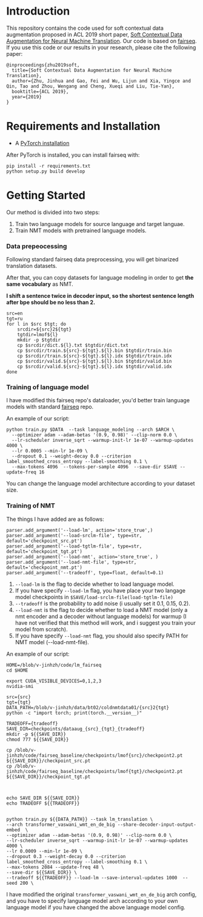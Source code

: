 # Introduction
This repository contains the code used for soft contextual data augmentation proposed in ACL 2019 short paper, [Soft Contextual Data Augmentation for Neural Machine Translation](https://arxiv.org/pdf/1905.10523.pdf). Our code is based on
[fairseq](https://github.com/pytorch/fairseq). If you use this code or our results in your research, please cite the following paper:
```
@inproceedings{zhu2019soft,
  title={Soft Contextual Data Augmentation for Neural Machine Translation},
  author={Zhu, Jinhua and Gao, Fei and Wu, Lijun and Xia, Yingce and Qin, Tao and Zhou, Wengang and Cheng, Xueqi and Liu, Tie-Yan},
  booktitle={ACL 2019},
  year={2019}
}
```

# Requirements and Installation
* A [PyTorch installation](http://pytorch.org/)

After PyTorch is installed, you can install fairseq with:
```
pip install -r requirements.txt
python setup.py build develop
```

# Getting Started
Our method is divided into two steps:
1. Train two language models for source language and target languae.
2. Train NMT models with pretrained language models.

### Data prepeocessing

Following standard fairseq data preprocessing, you will get binarized translation datasets.

After that, you can copy datasets for language modeling in order to get **the same vocabulary** as NMT.

**I shift a sentence twice in decoder input, so the shortest sentence length after bpe should be no less than 2.**
```
src=en
tgt=ru
for l in $src $tgt; do
    srcdir=${src}2${tgt}
    tgtdir=lmof${l}
    mkdir -p $tgtdir
    cp $srcdir/dict.${l}.txt $tgtdir/dict.txt
    cp $srcdir/train.${src}-${tgt}.${l}.bin $tgtdir/train.bin
    cp $srcdir/train.${src}-${tgt}.${l}.idx $tgtdir/train.idx
    cp $srcdir/valid.${src}-${tgt}.${l}.bin $tgtdir/valid.bin
    cp $srcdir/valid.${src}-${tgt}.${l}.idx $tgtdir/valid.idx
done

```

### Training of language model
I have modified this fairseq repo's dataloader, you'd better train language models with standard [fairseq](https://github.com/pytorch/fairseq) repo.

An example of our script:
```
python train.py $DATA  --task language_modeling --arch $ARCH \
  --optimizer adam --adam-betas '(0.9, 0.98)' --clip-norm 0.0 \
  --lr-scheduler inverse_sqrt --warmup-init-lr 1e-07 --warmup-updates 4000 \
  --lr 0.0005 --min-lr 1e-09 \
  --dropout 0.1 --weight-decay 0.0 --criterion label_smoothed_cross_entropy --label-smoothing 0.1 \
  --max-tokens 4096  --tokens-per-sample 4096  --save-dir $SAVE --update-freq 16
```

You can change the language model architecture according to your dataset size.

### Training of NMT
The things I have added are as follows:
```
parser.add_argument('--load-lm', action='store_true',)
parser.add_argument('--load-srclm-file', type=str, default='checkpoint_src.pt')
parser.add_argument('--load-tgtlm-file', type=str, default='checkpoint_tgt.pt')
parser.add_argument('--load-nmt', action='store_true', )
parser.add_argument('--load-nmt-file', type=str, default='checkpoint_nmt.pt')
parser.add_argument('--tradeoff', type=float, default=0.1)
```
1. `--load-lm` is the flag to decide whether to load language model.
2. If you have specify `--load-lm` flag, you have place your two langage model checkpoints in `$SAVE/load-srclm-file(load-tgtlm-file)`
3. `--tradeoff` is the probability to add noise (i usually set it 0.1, 0.15, 0.2).
3. `--load-nmt` is the flag to decide whether to load a NMT model (only a nmt encoder and a decoder without language models) for warmup (I have not verified that this method will work, and i suggest you train your model from scratch).
4. If you have specify `--load-nmt` flag, you should also specify PATH for NMT model (--load-nmt-file).

An example of our script:
```
HOME=/blob/v-jinhzh/code/lm_fairseq
cd $HOME

export CUDA_VISIBLE_DEVICES=0,1,2,3
nvidia-smi

src={src}
tgt={tgt}
DATA_PATH=/blob/v-jinhzh/data/bt02/coldnmtdata01/{src}2{tgt}
python -c "import torch; print(torch.__version__)"

TRADEOFF={tradeoff}
SAVE_DIR=checkpoints/dataaug_{src}_{tgt}_{tradeoff}
mkdir -p ${{SAVE_DIR}}
chmod 777 ${{SAVE_DIR}}

cp /blob/v-jinhzh/code/fairseq_baseline/checkpoints/lmof{src}/checkpoint2.pt ${{SAVE_DIR}}/checkpoint_src.pt
cp /blob/v-jinhzh/code/fairseq_baseline/checkpoints/lmof{tgt}/checkpoint2.pt ${{SAVE_DIR}}/checkpoint_tgt.pt



echo SAVE_DIR ${{SAVE_DIR}}
echo TRADEOFF ${{TRADEOFF}}


python train.py ${{DATA_PATH}} --task lm_translation \
--arch transformer_vaswani_wmt_en_de_big --share-decoder-input-output-embed  \
--optimizer adam --adam-betas '(0.9, 0.98)' --clip-norm 0.0 \
--lr-scheduler inverse_sqrt --warmup-init-lr 1e-07 --warmup-updates 4000 \
--lr 0.0009 --min-lr 1e-09 \
--dropout 0.3 --weight-decay 0.0 --criterion label_smoothed_cross_entropy --label-smoothing 0.1 \
--max-tokens 2084 --update-freq 48 \
--save-dir ${{SAVE_DIR}} \
--tradeoff ${{TRADEOFF}} --load-lm --save-interval-updates 1000  --seed 200 \
```

I have modified the original `transformer_vaswani_wmt_en_de_big` arch config, and you have to
specify language model arch according to your own language model if you have changed the above
language model config.



